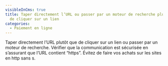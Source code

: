 ```yaml
---
visibleInCms: true
title: Taper directement l’URL ou passer par un moteur de recherche plutôt que
  de cliquer sur un lien
categories:
  - Paiement en ligne
---
```

Taper directement l’URL plutôt que de cliquer sur un lien ou passer par un moteur de recherche. Vérifier que la communication est sécurisée en s’assurant que l’URL contient “https”. Évitez de faire vos achats sur les sites en http sans s.